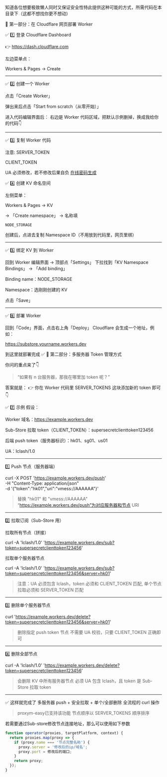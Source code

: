 知道各位想要极致懒人同时又保证安全性特此提供这种可能的方式，所需代码在本目录下（这都不想找你更不想动）

🧭 第一部分：在 Cloudflare 网页部署 Worker

✅ 1️⃣ 登录 Cloudflare Dashboard

👉 https://dash.cloudflare.com

左边菜单点：

Workers & Pages → Create


---

✅ 2️⃣ 创建一个 Worker

点击「Create Worker」

弹出来后点击「Start from scratch（从零开始）」


进入代码编辑界面后：
右边是 Worker 代码区域，把默认示例删掉，换成我给你的代码👇


---

✅ 3️⃣ 复制 Worker 代码

注意:
SERVER_TOKEN
>
CLIENT_TOKEN
>
UA
必须修改，若不修改后果自负
[在线密码生成](https://1password.com/zh-cn/password-generator)

✅ 4️⃣ 创建 KV 命名空间

左侧菜单：

Workers & Pages → KV

→ 「Create namespace」 → 名称填 
```
NODE_STORAGE
```

创建后，点进去复制 Namespace ID（不用放到代码里，网页里绑）


---

✅ 5️⃣ 绑定 KV 到 Worker

回到 Worker 编辑界面 → 顶部点「Settings」
下拉找到「KV Namespace Bindings」 → 「Add binding」

Binding name：NODE_STORAGE

Namespace：选刚刚创建的 KV


点击「Save」


---

✅ 6️⃣ 部署 Worker

回到「Code」界面，点击右上角「Deploy」
Cloudflare 会生成一个地址，例如：

https://substore.yourname.workers.dev

到这里就部署完成 ✅
🧠 第二部分：多服务器 Token 管理方式

你问的重点来了👇

> “如果有 n 台服务器，那我在哪里加 token 呢？”

答案就是：
👉 你在 Worker 代码里 SERVER_TOKENS 这块添加新的 token 即可👇

✅ 7️⃣ 示例
假设：

Worker 域名：https://example.workers.dev

Sub-Store 拉取 token（CLIENT_TOKEN）：supersecretclienttoken123456

后端 push token（服务器标识）：hk01、sg01、us01

UA：Iclash/1.0



---

1️⃣ Push 节点（服务器端）


curl -X POST 'https://example.workers.dev/push' \
  -H "Content-Type: application/json" \
  -d '{"token":"hk01","uri":"vmess://AAAAAA"}'

> 替换 "hk01" 和 "vmess://AAAAAA" “https://example.workers.dev/push”为对应服务器和节点 URI




---

2️⃣ 拉取订阅（Sub-Store 用）

拉取所有节点（拼接）

curl -A 'Iclash/1.0' 'https://example.workers.dev/sub?token=supersecretclienttoken123456'

拉取单个服务器节点

curl -A 'Iclash/1.0' 'https://example.workers.dev/sub?token=supersecretclienttoken123456&server=hk01'

> 注意：UA 必须包含 Iclash，token 必须和 CLIENT_TOKEN 匹配, 单个节点拉取必须和 SERVER_TOKEN 匹配




---

3️⃣ 删除单个服务器节点

curl 'https://example.workers.dev/delete?token=supersecretclienttoken123456&server=hk01'

> 删除指定 push token 节点
不需要 UA 校验，只要 CLIENT_TOKEN 正确即可




---

4️⃣ 删除全部节点

curl -A 'Iclash/1.0' 'https://example.workers.dev/delete?token=supersecretclienttoken123456'

> 会删除 KV 中所有服务器节点
必须 UA 包含 Iclash，且 token 是 Sub-Store 拉取 token




---

✅ 这样就完成了 多服务器 push + 安全拉取 + 单个/全部删除 全流程的 curl 操作

> proxym-easy已支持该功能
> 节点顺序以 SERVER_TOKENS 顺序排序

若需要通过Sub-store修改节点连接地址，那么可以使用如下参数
```JavaScript
function operator(proxies, targetPlatform, context) {
  return proxies.map(proxy => {
    if (proxy.name === '节点完整名称') {
      proxy.server = '修改后的ip/域名';
      proxy.port = 修改后的端口;
    }
    return proxy;
  });
}
```

